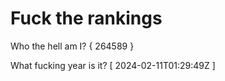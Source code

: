# Fuck the rankings

Who the hell am I?
{ 264589 }

What fucking year is it?
[ 2024-02-11T01:29:49Z ]
